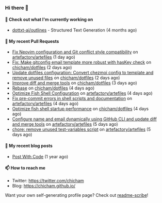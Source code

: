### Hi there 👋

#### 👷 Check out what I'm currently working on

- [dottxt-ai/outlines](https://github.com/dottxt-ai/outlines) - Structured Text Generation (4 months ago)

#### 🔨 My recent Pull Requests

- [Fix Neovim configuration and Git conflict style compatibility](https://github.com/artefactory/artefiles/pull/24) on [artefactory/artefiles](https://github.com/artefactory/artefiles) (1 day ago)
- [Fix: Make gitconfig email template more robust with hasKey check](https://github.com/chicham/dotfiles/pull/7) on [chicham/dotfiles](https://github.com/chicham/dotfiles) (2 days ago)
- [Update dotfiles configuration: Convert chezmoi config to template and remove unused files](https://github.com/chicham/dotfiles/pull/6) on [chicham/dotfiles](https://github.com/chicham/dotfiles) (2 days ago)
- [Improve diff and merge tools](https://github.com/chicham/dotfiles/pull/5) on [chicham/dotfiles](https://github.com/chicham/dotfiles) (3 days ago)
- [Rebase](https://github.com/chicham/dotfiles/pull/4) on [chicham/dotfiles](https://github.com/chicham/dotfiles) (4 days ago)
- [Optimize Fish Shell Configuration](https://github.com/artefactory/artefiles/pull/23) on [artefactory/artefiles](https://github.com/artefactory/artefiles) (4 days ago)
- [Fix pre-commit errors in shell scripts and documentation](https://github.com/artefactory/artefiles/pull/22) on [artefactory/artefiles](https://github.com/artefactory/artefiles) (4 days ago)
- [Optimize fish shell startup performance](https://github.com/chicham/dotfiles/pull/3) on [chicham/dotfiles](https://github.com/chicham/dotfiles) (4 days ago)
- [Configure name and email dynamically using GitHub CLI and update diff and merge tools](https://github.com/artefactory/artefiles/pull/21) on [artefactory/artefiles](https://github.com/artefactory/artefiles) (5 days ago)
- [chore: remove unused test-variables script](https://github.com/artefactory/artefiles/pull/20) on [artefactory/artefiles](https://github.com/artefactory/artefiles) (5 days ago)

#### 📜 My recent blog posts

- [Post With Code](https://chicham.github.io/posts/post-with-code/) (1 year ago)

#### 📫 How to reach me

- Twitter: https://twitter.com/chicham
- Blog: https://chicham.github.io/

Want your own self-generating profile page? Check out [readme-scribe](https://github.com/muesli/readme-scribe)!


